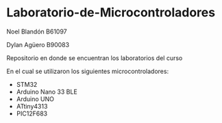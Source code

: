 # Laboratorio-de-Microcontroladores

Noel Blandón B61097

Dylan Agüero B90083


Repositorio en donde se encuentran los laboratorios del curso

En el cual se utilizaron los siguientes microcontroladores:

- STM32
- Arduino Nano 33 BLE
- Arduino UNO
- ATtiny4313
- PIC12F683
